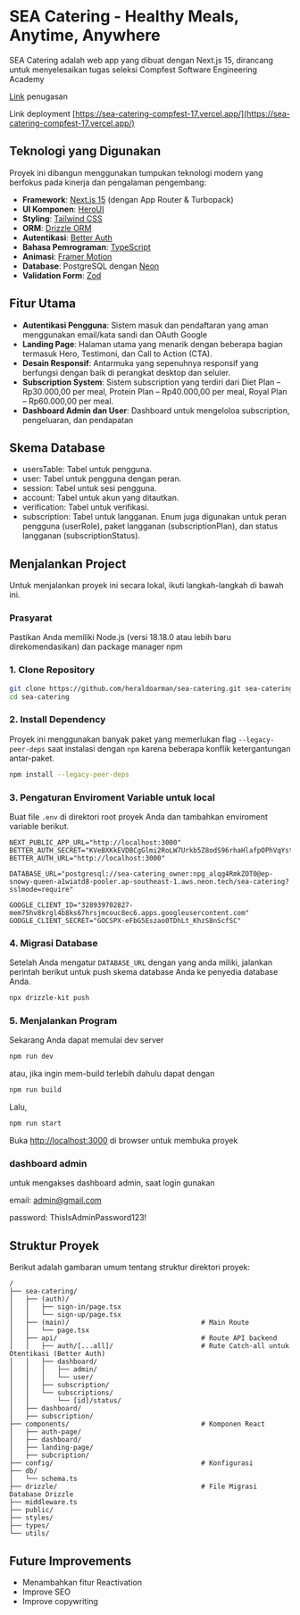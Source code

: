 # SEA Catering - Healthy Meals, Anytime, Anywhere

SEA Catering adalah web app yang dibuat dengan Next.js 15, dirancang untuk menyelesaikan tugas seleksi Compfest Software Engineering Academy

[Link](https://docs.google.com/document/d/1-YbUTsv-493hiLTDzMspvi-l4SN1d-gAW3hPDm2JwOc/edit?tab=t.lum0njsgxnby) penugasan

Link deployment [https://sea-catering-compfest-17.vercel.app/](https://sea-catering-compfest-17.vercel.app/)


## Teknologi yang Digunakan

Proyek ini dibangun menggunakan tumpukan teknologi modern yang berfokus pada kinerja dan pengalaman pengembang:
  * **Framework**: [Next.js 15](https://nextjs.org/docs/getting-started) (dengan App Router & Turbopack)
  * **UI Komponen**: [HeroUI](https://heroui.com/)
  * **Styling**: [Tailwind CSS](https://tailwindcss.com/) 
  * **ORM**: [Drizzle ORM](https://orm.drizzle.team/) 
  * **Autentikasi**: [Better Auth](https://www.better-auth.com/)
  * **Bahasa Pemrograman**: [TypeScript](https://www.typescriptlang.org/)
  * **Animasi**: [Framer Motion](https://www.framer.com/motion/) 
  * **Database**: PostgreSQL dengan [Neon](https://neon.com/)
  * **Validation Form**: [Zod](https://zod.dev/)

## Fitur Utama
  * **Autentikasi Pengguna**: Sistem masuk dan pendaftaran yang aman menggunakan email/kata sandi dan OAuth Google
  * **Landing Page**: Halaman utama yang menarik dengan beberapa bagian termasuk Hero, Testimoni, dan Call to Action (CTA).
  * **Desain Responsif**: Antarmuka yang sepenuhnya responsif yang berfungsi dengan baik di perangkat desktop dan seluler.
  * **Subscription System**: Sistem subscription yang terdiri dari Diet Plan – Rp30.000,00 per meal, Protein Plan – Rp40.000,00 per meal, Royal Plan – Rp60.000,00 per meal.
  * **Dashboard Admin dan User**: Dashboard untuk mengeloloa subscription, pengeluaran, dan pendapatan

## Skema Database
- usersTable: Tabel untuk pengguna.
- user: Tabel untuk pengguna dengan peran.
- session: Tabel untuk sesi pengguna.
- account: Tabel untuk akun yang ditautkan.
- verification: Tabel untuk verifikasi.
- subscription: Tabel untuk langganan.
Enum juga digunakan untuk peran pengguna (userRole), paket langganan (subscriptionPlan), dan status langganan (subscriptionStatus).


## Menjalankan Project

Untuk menjalankan proyek ini secara lokal, ikuti langkah-langkah di bawah ini.

### Prasyarat

Pastikan Anda memiliki Node.js (versi 18.18.0 atau lebih baru direkomendasikan) dan package manager npm

### 1\. Clone Repository

```bash
git clone https://github.com/heraldoarman/sea-catering.git sea-catering
cd sea-catering
```

### 2\. Install Dependency

Proyek ini menggunakan banyak paket yang memerlukan flag `--legacy-peer-deps` saat instalasi dengan `npm` karena beberapa konflik ketergantungan antar-paket.

```bash
npm install --legacy-peer-deps
```

### 3\. Pengaturan Enviroment Variable untuk local

Buat file `.env` di direktori root proyek Anda dan tambahkan enviroment variable berikut.

```env
NEXT_PUBLIC_APP_URL="http://localhost:3000"
BETTER_AUTH_SECRET="KVeBXKkEVDBCgGlmi2RoLW7Urkb5Z8odS96rhaHlafpOPhVqYstroMsoRkDDxJFDruWgFugytfEmuOWQlvvhX11yQMZXceqflvrm"
BETTER_AUTH_URL="http://localhost:3000"

DATABASE_URL="postgresql://sea-catering_owner:npg_alqg4RmkZOT0@ep-snowy-queen-a1wiatd8-pooler.ap-southeast-1.aws.neon.tech/sea-catering?sslmode=require"

GOOGLE_CLIENT_ID="328939702827-mem75hv8krgl4b8ks67hrsjmcouc8ec6.apps.googleusercontent.com"
GOOGLE_CLIENT_SECRET="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"
```

### 4\. Migrasi Database

Setelah Anda mengatur `DATABASE_URL` dengan yang anda miliki, jalankan perintah berikut untuk push skema database Anda ke penyedia database Anda.

```bash
npx drizzle-kit push
```

### 5\. Menjalankan Program

Sekarang Anda dapat memulai dev server

```bash
npm run dev
```

atau, jika ingin mem-build terlebih dahulu dapat dengan

```bash
npm run build
```
Lalu,
```bash
npm run start
```

Buka [http://localhost:3000](http://localhost:3000) di browser untuk membuka proyek

### dashboard admin
untuk mengakses dashboard admin, saat login gunakan

email: admin@gmail.com

password: ThisIsAdminPassword123!

## Struktur Proyek

Berikut adalah gambaran umum tentang struktur direktori proyek:

```
/
├── sea-catering/                                        
│   ├── (auth)/                                 
│   │   ├── sign-in/page.tsx
│   │   └── sign-up/page.tsx
│   ├── (main)/                                 # Main Route
│   │   └── page.tsx
│   ├── api/                                    # Route API backend
│   │   ├── auth/[...all]/                      # Rute Catch-all untuk Otentikasi (Better Auth)
│   │   ├── dashboard/
│   │   │   ├── admin/
│   │   │   └── user/
│   │   ├── subscription/
│   │   └── subscriptions/
│   │       └── [id]/status/
│   ├── dashboard/
│   ├── subscription/
├── components/                                 # Komponen React
│   ├── auth-page/                      
│   ├── dashboard/                 
│   ├── landing-page/                       
│   ├── subcription/                       
├── config/                                     # Konfigurasi
├── db/
│   └── schema.ts
├── drizzle/                                    # File Migrasi Database Drizzle
├── middleware.ts                              
├── public/                                   
├── styles/                               
├── types/                              
└── utils/                                 

```

## Future Improvements
- Menambahkan fitur Reactivation
- Improve SEO
- Improve copywriting

